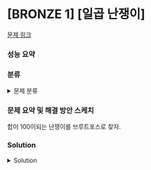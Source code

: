# [BRONZE 1] [일곱 난쟁이]

[문제 링크](https://www.acmicpc.net/problem/2309) 

### 성능 요약

### 분류

<details><summary>문제 분류</summary> 

[브루트포스, 정렬]

</details>

### 문제 요약 및 해결 방안 스케치

합이 100이되는 난쟁이를 브루트포스로 찾자.

### Solution

<details><summary>Solution</summary> 

[Source Code]

</details>
